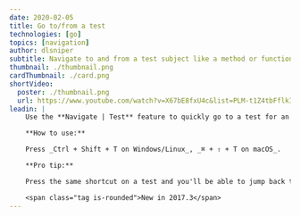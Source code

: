 ```yaml
---
date: 2020-02-05
title: Go to/from a test
technologies: [go]
topics: [navigation]
author: dlsniper
subtitle: Navigate to and from a test subject like a method or function 
thumbnail: ./thumbnail.png
cardThumbnail: ./card.png
shortVideo:
  poster: ./thumbnail.png
  url: https://www.youtube.com/watch?v=X67bE8fxU4c&list=PLM-t1Z4tbFflkIOaap4P-BV30ZrZwrDld&index=16
leadin: |
    Use the **Navigate | Test** feature to quickly go to a test for an element.

    **How to use:**

    Press _Ctrl + Shift + T on Windows/Linux_, _⌘ + ⇧ + T on macOS_.

    **Pro tip:**

    Press the same shortcut on a test and you'll be able to jump back to the element that is the subject of the test.

    <span class="tag is-rounded">New in 2017.3</span>
---
```

